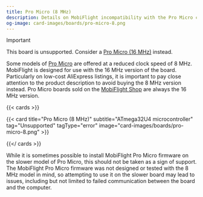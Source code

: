 ```yaml
---
title: Pro Micro (8 MHz)
description: Details on MobiFlight incompatibility with the Pro Micro clocked at 8 Mhz.
og-image: card-images/boards/pro-micro-8.png
---
```


> [!IMPORTANT]
> This board is unsupported. Consider a [Pro Micro (16 MHz)](/boards/pro-micro) instead.

Some models of [Pro Micro](/boards/pro-micro) are offered at a reduced clock speed of 8 MHz.
MobiFlight is designed for use with the 16 MHz version of the board. Particularly on low-cost
AliExpress listings, it is important to pay close attention to the product description to avoid
buying the 8 MHz version instead. Pro Micro boards sold on the [MobiFlight Shop](https://shop.mobiflight.com/product/arduino-pro-micro-usb-c)
are always the 16 MHz version.

{{< cards >}}

{{< card title="Pro Micro (8 MHz)" subtitle="ATmega32U4 microcontroller" tag="Unsupported" tagType="error" image="card-images/boards/pro-micro-8.png" >}}

{{</ cards >}}

While it is sometimes possible to install MobiFlight Pro Micro firmware on the slower model of Pro
Micro, this should not be taken as a sign of support. The MobiFlight Pro Micro firmware was not
designed or tested with the 8 MHz model in mind, so attempting to use it on the slower board
may lead to issues, including but not limited to failed communication between the board and
the computer.
